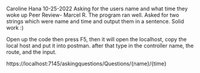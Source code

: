Caroline Hana
10-25-2022
Asking for the users name and what time they woke up
Peer Review- Marcel R. The program ran well. Asked for two strings which were name and time and output them in a sentence. Solid work :)

Open up the code then press F5, then it will open the localhost, copy the local host and put it into postman. after that type in the controller name, the route, and the input.

https://localhost:7145/askingquestions/Questions/{name}/{time}
